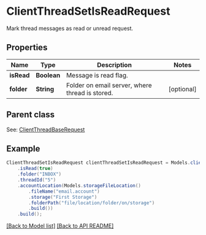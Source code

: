 
# ClientThreadSetIsReadRequest

Mark thread messages as read or unread request.             

## Properties
Name | Type | Description | Notes
------------ | ------------- | ------------- | -------------
**isRead** | **Boolean** | Message is read flag.              | 
**folder** | **String** | Folder on email server, where thread is stored.              |  [optional]

## Parent class

See: [ClientThreadBaseRequest](ClientThreadBaseRequest.md)


## Example
```java
ClientThreadSetIsReadRequest clientThreadSetIsReadRequest = Models.clientThreadSetIsReadRequest()
    .isRead(true)
    .folder("INBOX")
    .threadId("5")
    .accountLocation(Models.storageFileLocation()
        .fileName("email.account")
        .storage("First Storage")
        .folderPath("file/location/folder/on/storage")
        .build())
    .build();
```


[[Back to Model list]](Models.md) [[Back to API README]](README.md)

